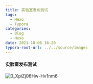 ```yaml
---
title: 实验室发布测试
tags:
  - Hexo
  - Typora
categories:
  - Blog
  - Hexo
date: 2021-10-06 16:20
typora-root-url: ../../source/images
---
```




#### 实验室发布测试

![0_XpiZj06Hw-Hv1nm6](/test/0_XpiZj06Hw-Hv1nm6.jpg)